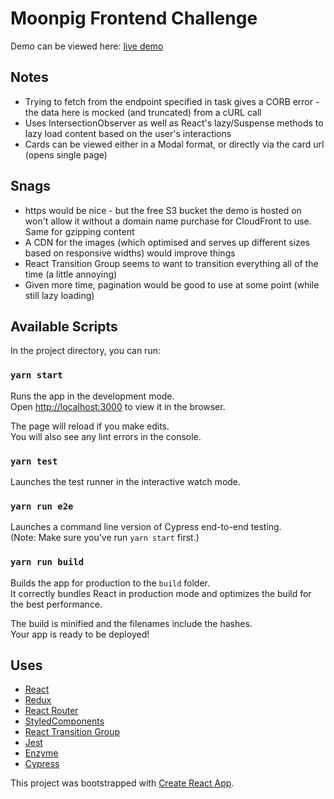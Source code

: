 # Moonpig Frontend Challenge

Demo can be viewed here: [live demo](http://moonpig-fe-fun.s3-website.eu-west-2.amazonaws.com/)

## Notes

+ Trying to fetch from the endpoint specified in task gives a CORB error - the data here is mocked (and truncated) from a cURL call
+ Uses IntersectionObserver as well as React's lazy/Suspense methods to lazy load content based on the user's interactions
+ Cards can be viewed either in a Modal format, or directly via the card url (opens single page)

## Snags

+ https would be nice - but the free S3 bucket the demo is hosted on won't allow it without a domain name purchase for CloudFront to use. Same for gzipping content
+ A CDN for the images (which optimised and serves up different sizes based on responsive widths) would improve things
+ React Transition Group seems to want to transition everything all of the time (a little annoying)
+ Given more time, pagination would be good to use at some point (while still lazy loading)



## Available Scripts

In the project directory, you can run:

### `yarn start`

Runs the app in the development mode.<br>
Open [http://localhost:3000](https://localhost:3000) to view it in the browser.

The page will reload if you make edits.<br>
You will also see any lint errors in the console.

### `yarn test`

Launches the test runner in the interactive watch mode.<br>

### `yarn run e2e`

Launches a command line version of Cypress end-to-end testing.<br>
(Note: Make sure you've run `yarn start` first.)<br>

### `yarn run build`

Builds the app for production to the `build` folder.<br>
It correctly bundles React in production mode and optimizes the build for the best performance.

The build is minified and the filenames include the hashes.<br>
Your app is ready to be deployed!

## Uses

- [React](https://reactjs.org/)
- [Redux](https://redux.js.org/)
- [React Router](https://reacttraining.com/react-router/web/guides/quick-start)
- [StyledComponents](https://www.styled-components.com/)
- [React Transition Group](https://reactcommunity.org/react-transition-group/)
- [Jest](https://jestjs.io/en/)
- [Enzyme](https://airbnb.io/enzyme/)
- [Cypress](https://www.cypress.io/)

This project was bootstrapped with [Create React App](https://github.com/facebook/create-react-app).
